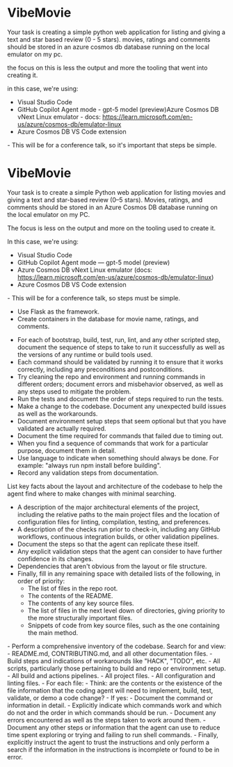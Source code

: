 # VibeMovie

Your task is creating a simple python web application for listing and giving a text and star based review (0 - 5 stars). movies, ratings and comments should be stored in an azure cosmos db database running on the local emulator on my pc.  

<Goals>
the focus on this is less the output and more the tooling that went into creating it.  

in this case, we're using:

-  Visual Studio Code
-  GitHub Copilot Agent mode - gpt-5 model (preview)Azure Cosmos DB vNext Linux emulator - 
docs: https://learn.microsoft.com/en-us/azure/cosmos-db/emulator-linux
-  Azure Cosmos DB VS Code extension
</Goals>

<Limitations>
- This will be for a conference talk, so it's important that steps be simple. 
</Limitations>

# VibeMovie

Your task is to create a simple Python web application for listing movies and giving a text and star-based review (0–5 stars). Movies, ratings, and comments should be stored in an Azure Cosmos DB database running on the local emulator on my PC.

<Goals>
The focus is less on the output and more on the tooling used to create it.

In this case, we're using:

- Visual Studio Code
- GitHub Copilot Agent mode — gpt-5 model (preview)
- Azure Cosmos DB vNext Linux emulator (docs: https://learn.microsoft.com/en-us/azure/cosmos-db/emulator-linux)
- Azure Cosmos DB VS Code extension
</Goals>

<Limitations>
- This will be for a conference talk, so steps must be simple.
</Limitations>

<WhatToAdd>

<HighLevelDetails>

- Use Flask as the framework.
- Create containers in the database for movie name, ratings, and comments.
</HighLevelDetails>

<BuildInstructions>

- For each of bootstrap, build, test, run, lint, and any other scripted step, document the sequence of steps to take to run it successfully as well as the versions of any runtime or build tools used.
- Each command should be validated by running it to ensure that it works correctly, including any preconditions and postconditions.
- Try cleaning the repo and environment and running commands in different orders; document errors and misbehavior observed, as well as any steps used to mitigate the problem.
- Run the tests and document the order of steps required to run the tests.
- Make a change to the codebase. Document any unexpected build issues as well as the workarounds.
- Document environment setup steps that seem optional but that you have validated are actually required.
- Document the time required for commands that failed due to timing out.
- When you find a sequence of commands that work for a particular purpose, document them in detail.
- Use language to indicate when something should always be done. For example: "always run npm install before building".
- Record any validation steps from documentation.
</BuildInstructions>

List key facts about the layout and architecture of the codebase to help the agent find where to make changes with minimal searching.

<ProjectLayout>

- A description of the major architectural elements of the project, including the relative paths to the main project files and the location of configuration files for linting, compilation, testing, and preferences.
- A description of the checks run prior to check-in, including any GitHub workflows, continuous integration builds, or other validation pipelines.
- Document the steps so that the agent can replicate these itself.
- Any explicit validation steps that the agent can consider to have further confidence in its changes.
- Dependencies that aren't obvious from the layout or file structure.
- Finally, fill in any remaining space with detailed lists of the following, in order of priority:
   - The list of files in the repo root.
   - The contents of the README.
   - The contents of any key source files.
   - The list of files in the next level down of directories, giving priority to the more structurally important files.
   - Snippets of code from key source files, such as the one containing the main method.
</ProjectLayout>
</WhatToAdd>

<StepsToFollow>
- Perform a comprehensive inventory of the codebase. Search for and view:
   - README.md, CONTRIBUTING.md, and all other documentation files.
   - Build steps and indications of workarounds like "HACK", "TODO", etc.
   - All scripts, particularly those pertaining to build and repo or environment setup.
   - All build and actions pipelines.
   - All project files.
   - All configuration and linting files.
- For each file:
   - Think: are the contents or the existence of the file information that the coding agent will need to implement, build, test, validate, or demo a code change?
   - If yes:
      - Document the command or information in detail.
      - Explicitly indicate which commands work and which do not and the order in which commands should be run.
      - Document any errors encountered as well as the steps taken to work around them.
- Document any other steps or information that the agent can use to reduce time spent exploring or trying and failing to run shell commands.
- Finally, explicitly instruct the agent to trust the instructions and only perform a search if the information in the instructions is incomplete or found to be in error.
</StepsToFollow>